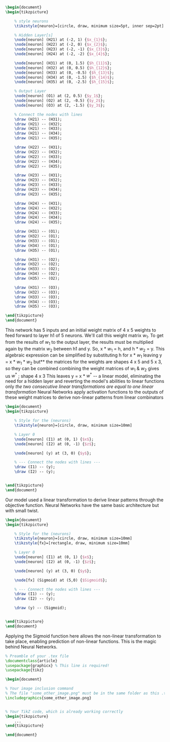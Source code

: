 ```tikz
\begin{document}
\begin{tikzpicture}

    % style neurons
    \tikzstyle{neuron}=[circle, draw, minimum size=5pt, inner sep=2pt]

    % Hidden Layer[s]
    \node[neuron] (H21) at (-2, 1) {$x_{1}$};
    \node[neuron] (H22) at (-2, 0) {$x_{2}$};
    \node[neuron] (H23) at (-2, -1) {$x_{3}$};
    \node[neuron] (H24) at (-2, -2) {$x_{4}$};

    \node[neuron] (H31) at (0, 1.5) {$h_{11}$};
    \node[neuron] (H32) at (0, 0.5) {$h_{12}$};
    \node[neuron] (H33) at (0, -0.5) {$h_{13}$};
    \node[neuron] (H34) at (0, -1.5) {$h_{14}$};
    \node[neuron] (H35) at (0, -2.5) {$h_{15}$};

    % Output Layer
    \node[neuron] (O1) at (2, 0.5) {$y_1$};
    \node[neuron] (O2) at (2, -0.5) {$y_2$};
    \node[neuron] (O3) at (2, -1.5) {$y_3$};

    % Connect the nodes with lines
    \draw (H21) -- (H31);
    \draw (H21) -- (H32);
    \draw (H21) -- (H33);
    \draw (H21) -- (H34);
    \draw (H21) -- (H35);

    \draw (H22) -- (H31);
    \draw (H22) -- (H32);
    \draw (H22) -- (H33);
    \draw (H22) -- (H34);
    \draw (H22) -- (H35);

    \draw (H23) -- (H31);
    \draw (H23) -- (H32);
    \draw (H23) -- (H33);
    \draw (H23) -- (H34);
    \draw (H23) -- (H35);

    \draw (H24) -- (H31);
    \draw (H24) -- (H32);
    \draw (H24) -- (H33);
    \draw (H24) -- (H34);
    \draw (H24) -- (H35);

    \draw (H31) -- (O1);
    \draw (H32) -- (O1);
    \draw (H33) -- (O1);
    \draw (H34) -- (O1);
    \draw (H35) -- (O1);

    \draw (H31) -- (O2);
    \draw (H32) -- (O2);
    \draw (H33) -- (O2);
    \draw (H34) -- (O2);
    \draw (H35) -- (O2);

    \draw (H31) -- (O3);
    \draw (H32) -- (O3);
    \draw (H33) -- (O3);
    \draw (H34) -- (O3);
    \draw (H35) -- (O3);

\end{tikzpicture}
\end{document}
```

This network has 5 inputs and an initial weight matrix of 4 x 5 weights to feed forward to layer h1 of 5 neurons. We'll call this weight matrix $w_1$. To get from the results of $w_1$ to the output layer, the results must be multiplied again by the matrix $w_2$ between h1 and y. 
	So, x * $w_1$ = h, and h * $w_2$ = y.
		This algebraic expression can be simplified by substituting h for x * $w_1$
				leaving y = x * $w_1$ * $w_2$ 
					but** the matrices for the weights are shapes 4 x 5 and 5 x 3, so they can be combined
						combining the weight matrices of $w_1 \text{ } \& \text{ } w_2$ gives us $w^*$ ; shape 4 x 3 
							This leaves y = x * $w^*$ -- a linear model, eliminating the need for a hidden layer and reverting the model's abilities to linear functions only
										*the two consecutive linear transformations are equal to one linear transformation*
								Neural Networks apply activation functions to the outputs of these weight matrices to derive non-linear patterns from linear combinators

```tikz
\begin{document}
\begin{tikzpicture}

    % Style for the (neurons)
    \tikzstyle{neuron}=[circle, draw, minimum size=10mm]

    % Layer 0 
    \node[neuron] (I1) at (0, 1) {$x$};
    \node[neuron] (I2) at (0, -1) {$z$};

    \node[neuron] (y) at (3, 0) {$y$};

    % --- Connect the nodes with lines ---
    \draw (I1) -- (y);
    \draw (I2) -- (y);


\end{tikzpicture}
\end{document}
```

Our model used a linear transformation to derive linear patterns through the objective function. Neural Networks have the same basic architecture but with small twist.

```tikz
\begin{document}
\begin{tikzpicture}

    % Style for the (neurons)
    \tikzstyle{neuron}=[circle, draw, minimum size=10mm]
    \tikzstyle{fx}=[rectangle, draw, minimum size=10mm]

    % Layer 0 
    \node[neuron] (I1) at (0, 1) {$x$};
    \node[neuron] (I2) at (0, -1) {$z$};

    \node[neuron] (y) at (3, 0) {$y$};

	\node[fx] (Sigmoid) at (5,0) {$Sigmoid$};

    % --- Connect the nodes with lines ---
    \draw (I1) -- (y);
    \draw (I2) -- (y);

    \draw (y) -- (Sigmoid);


\end{tikzpicture}
\end{document}
```

Applying the Sigmoid function here allows the non-linear transformation to take place, enabling prediction of non-linear functions. This is the magic behind Neural Networks.




```tikz
% Preamble of your .tex file
\documentclass{article}
\usepackage{graphicx} % This line is required!
\usepackage{tikz}

\begin{document}

% Your image inclusion command
% The file "some_other_image.png" must be in the same folder as this .tex file
\includegraphics{some_other_image.png}


% Your TikZ code, which is already working correctly
\begin{tikzpicture}
    ...
\end{tikzpicture}

\end{document}
```